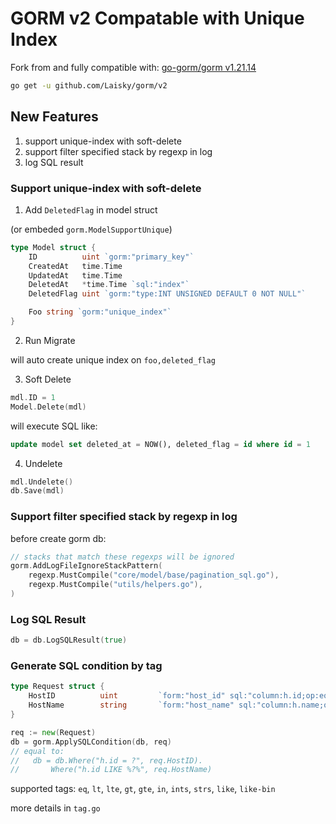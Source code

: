 # GORM v2 Compatable with Unique Index

Fork from and fully compatible with: [go-gorm/gorm v1.21.14](https://github.com/go-gorm/gorm)


```sh
go get -u github.com/Laisky/gorm/v2
```

## New Features

1. support unique-index with soft-delete
2. support filter specified stack by regexp in log
3. log SQL result

### Support unique-index with soft-delete

1. Add `DeletedFlag` in model struct

(or embeded `gorm.ModelSupportUnique`)

```go
type Model struct {
    ID          uint `gorm:"primary_key"`
    CreatedAt   time.Time
    UpdatedAt   time.Time
    DeletedAt   *time.Time `sql:"index"`
    DeletedFlag uint `gorm:"type:INT UNSIGNED DEFAULT 0 NOT NULL"`

    Foo string `gorm:"unique_index"`
}
```

2. Run Migrate

will auto create unique index on `foo,deleted_flag`

3. Soft Delete

```go
mdl.ID = 1
Model.Delete(mdl)
```

will execute SQL like:

```sql
update model set deleted_at = NOW(), deleted_flag = id where id = 1
```

4. Undelete

```go
mdl.Undelete()
db.Save(mdl)
```

### Support filter specified stack by regexp in log

before create gorm db:

```go
// stacks that match these regexps will be ignored
gorm.AddLogFileIgnoreStackPattern(
    regexp.MustCompile("core/model/base/pagination_sql.go"),
    regexp.MustCompile("utils/helpers.go"),
)
```

### Log SQL Result

```go
db = db.LogSQLResult(true)
```

### Generate SQL condition by tag

```go
type Request struct {
	HostID          uint         `form:"host_id" sql:"column:h.id;op:eq"`
	HostName        string       `form:"host_name" sql:"column:h.name;op:like"`
}

req := new(Request)
db = gorm.ApplySQLCondition(db, req)
// equal to:
//   db = db.Where("h.id = ?", req.HostID).
//       Where("h.id LIKE %?%", req.HostName)

```

supported tags: `eq`, `lt`, `lte`, `gt`, `gte`, `in`, `ints`, `strs`, `like`, `like-bin`

more details in `tag.go`
